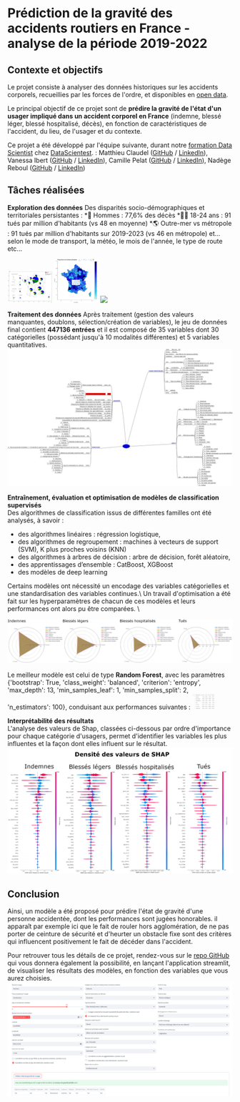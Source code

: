 # Prédiction de la gravité des accidents routiers en France - analyse de la période 2019-2022


## Contexte et objectifs

Le projet consiste à analyser des données historiques sur les accidents corporels, recueillies par les forces de l'ordre, et disponibles en [open data](https://www.data.gouv.fr/fr/datasets/bases-de-donnees-annuelles-des-accidents-corporels-de-la-circulation-routiere-annees-de-2005-a-2022/). 

Le principal objectif de ce projet sont de **prédire la gravité de l'état d'un usager impliqué dans un accident corporel en France** (indemne, blessé léger, blessé hospitalisé, décès), en fonction de caractéristiques de l'accident, du lieu, de l'usager et du contexte.

Ce projet a été développé par l'équipe suivante, durant notre [formation Data Scientist](https://datascientest.com/en/data-scientist-course) chez [DataScientest](https://datascientest.com/). : Matthieu Claudel ([GitHub](https://github.com/matthieuclaudel) / [LinkedIn](http://www.linkedin.com/in/matthieu-claudel-8a927857)), Vanessa Ibert ([GitHub](https://github.com/Vanessa-DS) / [LinkedIn](http://www.linkedin.com/in/vanessa-ibert)), Camille Pelat ([GitHub](https://github.com/cpelat) / [LinkedIn](http://www.linkedin.com/in/camille-pelat-08a7b68a)), Nadège Reboul ([GitHub](https://github.com/Nadege-R) / [LinkedIn](http://www.linkedin.com/in/nadege-reboul))

## Tâches réalisées
**Exploration des données** 
Des disparités socio-démographiques et territoriales persistantes :
*👨 Hommes : 77,6% des décès
*👨‍🎓 18-24 ans : 91 tués par million d'habitants (vs 48 en moyenne)
*🌎 Outre-mer vs métropole : 91 tués par million d'habitants sur 2019-2023 (vs 46 en métropole)
et... selon le mode de transport, la météo, le mois de l'année, le type de route etc...
<p float="left">
  <img src="images/Camembert_region.png" width="100" />
  <img src="images/Deces_Dpt.png" width="100" /> 
  <img src="images/Mortalite_hommes_femmes_age" width="100" />
</p>

**Traitement des données**
Après traitement (gestion des valeurs manquantes, doublons, sélection/création de variables), le jeu de données final contient **447136 entrées** et il est composé de 35 variables dont 30 catégorielles (possédant jusqu'à 10 modalités différentes) et 5 variables quantitatives.
<img src="images/CarteMentale_ApresPrepro.jpeg?raw=true"/>

**Entraînement, évaluation et optimisation de modèles de classification supervisés**  
Des algorithmes de classification issus de différentes familles ont été analysés, à savoir :
* des algorithmes linéaires : régression logistique,
* des algorithmes de regroupement : machines à vecteurs de support (SVM), K plus proches voisins (KNN)
* des algorithmes à arbres de décision : arbre de décision, forêt aléatoire,
* des apprentissages d’ensemble : CatBoost, XGBoost
* des modèles de deep learning 

Certains modèles ont nécessité un encodage des variables catégorielles et une standardisation des variables continues.\ 
Un travail d'optimisation a été fait sur les hyperparamètres de chacun de ces modèles et leurs performances ont alors pu être comparées. \

<img src="images/ComparaisonPerformances.png?raw=true"/>

Le meilleur modèle est celui de type **Random Forest**, avec les paramètres {'bootstrap': True, 'class_weight': 'balanced', 'criterion': 'entropy', 'max_depth': 13, 'min_samples_leaf': 1, 'min_samples_split': 2, 'n_estimators': 100}, conduisant aux performances suivantes :
<img src="images/RF_classifreport.jpg?raw=true" width="50"/>


**Interprétabilité des résultats**  
L'analyse des valeurs de Shap, classées ci-dessous par ordre d'importance pour chaque catégorie d'usagers, permet d'identifier les variables les plus influentes et la façon dont elles influent sur le résultat.
<img src="images/SHAP_Rf.jpg?raw=true"/>

## Conclusion
Ainsi, un modèle a été proposé pour prédire l'état de gravité d'une personne accidentée, dont les performances sont jugées honorables. 
il apparaît par exemple ici que le fait de rouler hors agglomération, de ne pas porter de ceinture de sécurité et d'heurter un obstacle fixe sont des critères qui influencent positivement le fait de décéder dans l'accident. 

Pour retrouver tous les détails de ce projet, rendez-vous sur le  [repo GitHub](https://github.com/Nadege-R/Gravite-des-accidents-routiers) qui vous donnera également la possibilité, en lançant l'application streamlit, de visualiser les résultats des modèles, en fonction des variables que vous aurez choisies.
<img src="images/Modeles_gravite.png?raw=true"/>
